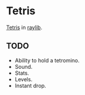 # Tetris

[Tetris](https://en.wikipedia.org/wiki/Tetris) in [raylib](https://www.raylib.com/).

## TODO

- Ability to hold a tetromino.
- Sound.
- Stats.
- Levels.
- Instant drop.